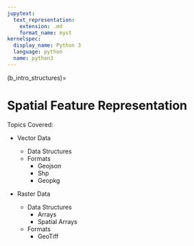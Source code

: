 ```yaml
---
jupytext:
  text_representation:
    extension: .md
    format_name: myst
kernelspec:
  display_name: Python 3
  language: python
  name: python3
---
```


(b_intro_structures)=

# Spatial Feature Representation

Topics Covered:
- Vector Data
    - Data Structures
    - Formats
        - Geojson
        - Shp
        - Geopkg

- Raster Data
    - Data Structures
        - Arrays 
        - Spatial Arrays
    - Formats
        - GeoTiff